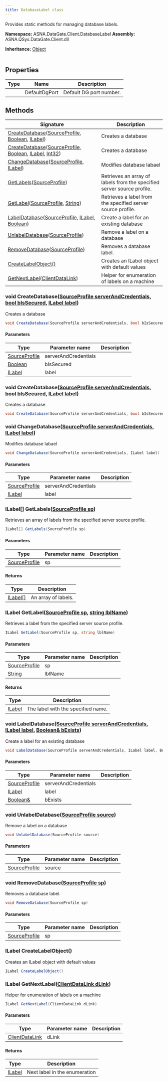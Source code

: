 ```yaml
---
title: DatabaseLabel class
---
```


Provides static methods for managing database labels.

**Namespace:** ASNA.DataGate.Client.DatabaseLabel
**Assembly:** ASNA.QSys.DataGate.Client.dll

**Inheritance:** [Object](https://docs.microsoft.com/en-us/dotnet/api/system.object)
<br>
<br>

## Properties

| Type | Name | Description
| --- | --- | --- 
|  | DefaultDgPort | Default DG port number. |

## Methods

| Signature | Description |
| --- | --- |
| [CreateDatabase](#createdatabase-sourceprofile-boolean-ilabel-)([SourceProfile](/reference/data-gate-providers/source-profile.html), [Boolean](https://docs.microsoft.com/en-us/dotnet/api/system.boolean), [ILabel](/reference/data-gate-client/i-label.html)) | Creates a database
| [CreateDatabase](#createdatabase-sourceprofile-boolean-ilabel-int32-)([SourceProfile](/reference/data-gate-providers/source-profile.html), [Boolean](https://docs.microsoft.com/en-us/dotnet/api/system.boolean), [ILabel](/reference/data-gate-client/i-label.html), [Int32](https://docs.microsoft.com/en-us/dotnet/api/system.int32)) | Creates a database
| [ChangeDatabase](#changedatabase-sourceprofile-ilabel-)([SourceProfile](/reference/data-gate-providers/source-profile.html), [ILabel](/reference/data-gate-client/i-label.html)) | Modifies database labael
| [GetLabels](#getlabels-sourceprofile-)([SourceProfile](/reference/data-gate-providers/source-profile.html)) | Retrieves an array of labels from the specified server source profile.
| [GetLabel](#getlabel-sourceprofile-string-)([SourceProfile](/reference/data-gate-providers/source-profile.html), [String](https://docs.microsoft.com/en-us/dotnet/api/system.string)) | Retrieves a label from the specified server source profile.
| [LabelDatabase](#labeldatabase-sourceprofile-ilabel-boolean-)([SourceProfile](/reference/data-gate-providers/source-profile.html), [ILabel](/reference/data-gate-client/i-label.html), [Boolean](https://docs.microsoft.com/en-us/dotnet/api/system.boolean)) | Create a label for an existing database
| [UnlabelDatabase](#unlabeldatabase-sourceprofile-)([SourceProfile](/reference/data-gate-providers/source-profile.html)) | Remove a label on a database
| [RemoveDatabase](#removedatabase-sourceprofile-)([SourceProfile](/reference/data-gate-providers/source-profile.html)) | Removes a database label.
| [CreateLabelObject()](#createlabelobject-) | Creates an ILabel object with default values
| [GetNextLabel](#getnextlabel-clientdatalink-)([ClientDataLink](/reference/data-gate-data-link/client-data-link.html)) | Helper for enumeration of labels on a machine

### void CreateDatabase([SourceProfile serverAndCredentials](/reference/data-gate-providers/source-profile.html), [bool bIsSecured](https://docs.microsoft.com/en-us/dotnet/api/system.boolean), [ILabel label](/reference/data-gate-client/i-label.html))

Creates a database

```cs
void CreateDatabase(SourceProfile serverAndCredentials, bool bIsSecured, ILabel label)
```

#### Parameters

| Type | Parameter name | Description
| --- | --- | ---
| [SourceProfile](/reference/data-gate-providers/source-profile.html) | serverAndCredentials | 
| [Boolean](https://docs.microsoft.com/en-us/dotnet/api/system.boolean) | bIsSecured | 
| [ILabel](/reference/data-gate-client/i-label.html) | label | 

### void CreateDatabase([SourceProfile serverAndCredentials](/reference/data-gate-providers/source-profile.html), [bool bIsSecured](https://docs.microsoft.com/en-us/dotnet/api/system.boolean), [ILabel label](/reference/data-gate-client/i-label.html))

Creates a database

```cs
void CreateDatabase(SourceProfile serverAndCredentials, bool bIsSecured, ILabel label)
```

### void ChangeDatabase([SourceProfile serverAndCredentials](/reference/data-gate-providers/source-profile.html), [ILabel label](/reference/data-gate-client/i-label.html))

Modifies database labael

```cs
void ChangeDatabase(SourceProfile serverAndCredentials, ILabel label)
```

#### Parameters

| Type | Parameter name | Description
| --- | --- | ---
| [SourceProfile](/reference/data-gate-providers/source-profile.html) | serverAndCredentials | 
| [ILabel](/reference/data-gate-client/i-label.html) | label | 

### ILabel[] GetLabels([SourceProfile sp](/reference/data-gate-providers/source-profile.html))

Retrieves an array of labels from the specified server source profile.

```cs
ILabel[] GetLabels(SourceProfile sp)
```

#### Parameters

| Type | Parameter name | Description
| --- | --- | ---
| [SourceProfile](/reference/data-gate-providers/source-profile.html) | sp | 

#### Returns

| Type | Description
| --- | ---
| [ILabel\[\]](/reference/data-gate-client/i-label.html) | An array of labels.

### ILabel GetLabel([SourceProfile sp](/reference/data-gate-providers/source-profile.html), [string lblName](https://learn.microsoft.com/en-us/dotnet/api/system.string?view=net-8.0))

Retrieves a label from the specified server source profile.

```cs
ILabel GetLabel(SourceProfile sp, string lblName)
```

#### Parameters

| Type | Parameter name | Description
| --- | --- | ---
| [SourceProfile](/reference/data-gate-providers/source-profile.html) | sp | 
| [String](https://docs.microsoft.com/en-us/dotnet/api/system.string) | lblName | 

#### Returns

| Type | Description
| --- | ---
| [ILabel](/reference/data-gate-client/i-label.html) | The label with the specified name.

### void LabelDatabase([SourceProfile serverAndCredentials](/reference/data-gate-providers/source-profile.html), [ILabel label](/reference/data-gate-client/i-label.html), [Boolean& bExists](https://docs.microsoft.com/en-us/dotnet/api/system.boolean))

Create a label for an existing database

```cs
void LabelDatabase(SourceProfile serverAndCredentials, ILabel label, Boolean& bExists)
```

#### Parameters

| Type | Parameter name | Description
| --- | --- | ---
| [SourceProfile](/reference/data-gate-providers/source-profile.html) | serverAndCredentials | 
| [ILabel](/reference/data-gate-client/i-label.html) | label | 
| [Boolean&](https://docs.microsoft.com/en-us/dotnet/api/system.boolean) | bExists | 

### void UnlabelDatabase([SourceProfile source](/reference/data-gate-providers/source-profile.html))

Remove a label on a database

```cs
void UnlabelDatabase(SourceProfile source)
```

#### Parameters

| Type | Parameter name | Description
| --- | --- | ---
| [SourceProfile](/reference/data-gate-providers/source-profile.html) | source | 

### void RemoveDatabase([SourceProfile sp](/reference/data-gate-providers/source-profile.html))

Removes a database label.

```cs
void RemoveDatabase(SourceProfile sp)
```

#### Parameters

| Type | Parameter name | Description
| --- | --- | ---
| [SourceProfile](/reference/data-gate-providers/source-profile.html) | sp | 

### ILabel CreateLabelObject()

Creates an ILabel object with default values

```cs
ILabel CreateLabelObject()
```

### ILabel GetNextLabel([ClientDataLink dLink](/reference/data-gate-data-link/client-data-link.html))

Helper for enumeration of labels on a machine

```cs
ILabel GetNextLabel(ClientDataLink dLink)
```

#### Parameters

| Type | Parameter name | Description
| --- | --- | ---
| [ClientDataLink](/reference/data-gate-data-link/client-data-link.html) | dLink | 

#### Returns

| Type | Description
| --- | ---
| [ILabel](/reference/data-gate-client/i-label.html) | Next label in the enumeration
